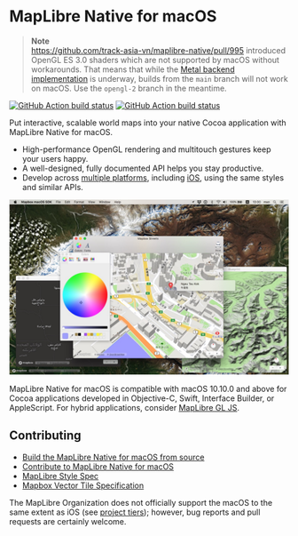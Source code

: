 # MapLibre Native for macOS

> **Note**  
> https://github.com/track-asia-vn/maplibre-native/pull/995 introduced OpenGL ES 3.0 shaders which are not supported by macOS without workarounds. That means that while the [Metal backend implementation](https://github.com/track-asia-vn/maplibre-native/blob/main/design-proposals/2022-11-29-metal-port.md) is underway, builds from the `main` branch will not work on macOS. Use the `opengl-2` branch in the meantime.

[![GitHub Action build status](https://github.com/track-asia-vn/maplibre-native/workflows/macos-ci/badge.svg)](https://github.com/track-asia-vn/maplibre-native/actions/workflows/macos-ci.yml) [![GitHub Action build status](https://github.com/track-asia-vn/maplibre-native/workflows/macos-release/badge.svg)](https://github.com/track-asia-vn/maplibre-native/actions/workflows/macos-release.yml)

Put interactive, scalable world maps into your native Cocoa application with MapLibre Native for macOS.

* High-performance OpenGL rendering and multitouch gestures keep your users happy.
* A well-designed, fully documented API helps you stay productive.
* Develop across [multiple platforms](../../README.md), including [iOS](../ios/README.md), using the same styles and similar APIs.

![](docs/img/screenshot.jpg)

MapLibre Native for macOS is compatible with macOS 10.10.0 and above for Cocoa applications developed in Objective-C, Swift, Interface Builder, or AppleScript. For hybrid applications, consider [MapLibre GL JS]([https://github.com/mapbox/mapbox-gl-js/](https://github.com/track-asia-vn/maplibre-gl-js)).

## Contributing

* [Build the MapLibre Native for macOS from source](INSTALL.md)
* [Contribute to MapLibre Native for macOS](CONTRIBUTING.md)
* [MapLibre Style Spec](https://maplibre.org/maplibre-style-spec/)
* [Mapbox Vector Tile Specification](https://www.mapbox.com/developers/vector-tiles/)

The MapLibre Organization does not officially support the macOS to the same extent as iOS (see [project tiers](https://github.com/track-asia-vn/maplibre/blob/main/PROJECT_TIERS.md)); however, bug reports and pull requests are certainly welcome.
